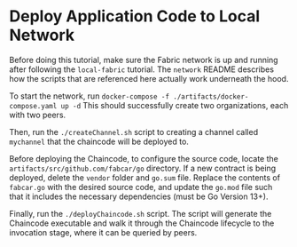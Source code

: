 # Deploy Application Code to Local Network

Before doing this tutorial, make sure the Fabric network is up and running after following the `local-fabric` tutorial. The `network` README describes how the scripts that are referenced here actually work underneath the hood.

To start the network, run `docker-compose -f ./artifacts/docker-compose.yaml up -d`
This should successfully create two organizations, each with two peers.

Then, run the `./createChannel.sh` script to creating a channel called `mychannel` that the chaincode will be deployed to.

Before deploying the Chaincode, to configure the source code, locate the `artifacts/src/github.com/fabcar/go` directory. If a new contract is being deployed, delete the `vendor` folder and `go.sum` file. Replace the contents of `fabcar.go` with the desired source code, and update the `go.mod` file such that it includes the necessary dependencies (must be Go Version 13+).

Finally, run the `./deployChaincode.sh` script. The script will generate the Chaincode executable and walk it through the Chaincode lifecycle to the invocation stage, where it can be queried by peers.
